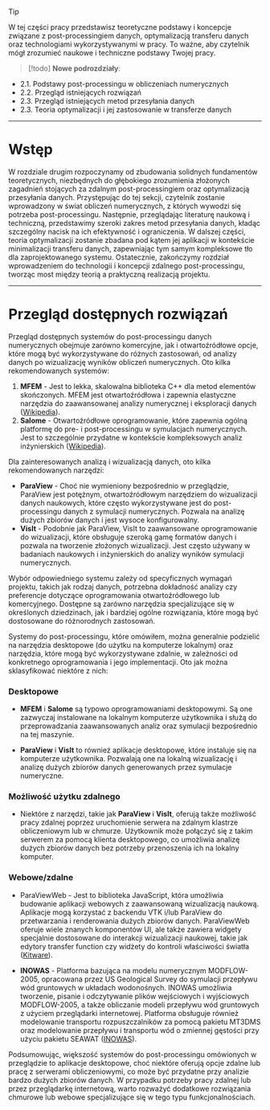 > [!tip] 
>  W tej części pracy przedstawisz teoretyczne podstawy i koncepcje związane z post-processingiem danych, optymalizacją transferu danych oraz technologiami wykorzystywanymi w pracy. To ważne, aby czytelnik mógł zrozumieć naukowe i techniczne podstawy Twojej pracy.

> [!todo] 
>  **Nowe podrozdziały**:

 - 2.1. Podstawy post-processingu w obliczeniach numerycznych
 - 2.2. Przegląd istniejących rozwiązań
 - 2.3. Przegląd istniejących metod przesyłania danych
 - 2.3. Teoria optymalizacji i jej zastosowanie w transferze danych
---
# Wstęp

W rozdziale drugim rozpoczynamy od zbudowania solidnych fundamentów teoretycznych, niezbędnych do głębokiego zrozumienia złożonych zagadnień stojących za zdalnym post-processingiem oraz optymalizacją przesyłania danych. Przystępując do tej sekcji, czytelnik zostanie wprowadzony w świat obliczeń numerycznych, z których wywodzi się potrzeba post-processingu. Następnie, przeglądając literaturę naukową i techniczną, przedstawimy szeroki zakres metod przesyłania danych, kładąc szczególny nacisk na ich efektywność i ograniczenia. W dalszej części, teoria optymalizacji zostanie zbadana pod kątem jej aplikacji w kontekście minimalizacji transferu danych, zapewniając tym samym kompleksowe tło dla zaprojektowanego systemu. Ostatecznie, zakończymy rozdział wprowadzeniem do technologii i koncepcji zdalnego post-processingu, tworząc most między teorią a praktyczną realizacją projektu.

---
# Przegląd dostępnych rozwiązań

Przegląd dostępnych systemów do post-processingu danych numerycznych obejmuje zarówno komercyjne, jak i otwartoźródłowe opcje, które mogą być wykorzystywane do różnych zastosowań, od analizy danych po wizualizację wyników obliczeń numerycznych. Oto kilka rekomendowanych systemów:
1. **MFEM** - Jest to lekka, skalowalna biblioteka C++ dla metod elementów skończonych. MFEM jest otwartoźródłowa i zapewnia elastyczne narzędzia do zaawansowanej analizy numerycznej i eksploracji danych​ ([Wikipedia](https://en.wikipedia.org/wiki/List_of_numerical-analysis_software))​.
2. **Salome** - Otwartoźródłowe oprogramowanie, które zapewnia ogólną platformę do pre- i post-processingu w symulacjach numerycznych. Jest to szczególnie przydatne w kontekście kompleksowych analiz inżynierskich​ ([Wikipedia](https://en.wikipedia.org/wiki/List_of_numerical-analysis_software))​.

Dla zainteresowanych analizą i wizualizacją danych, oto kilka rekomendowanych narzędzi:
- **ParaView** - Choć nie wymieniony bezpośrednio w przeglądzie, ParaView jest potężnym, otwartoźródłowym narzędziem do wizualizacji danych naukowych, które często wykorzystywane jest do post-processingu danych z symulacji numerycznych. Pozwala na analizę dużych zbiorów danych i jest wysoce konfigurowalny.
- **VisIt** - Podobnie jak ParaView, VisIt to zaawansowane oprogramowanie do wizualizacji, które obsługuje szeroką gamę formatów danych i pozwala na tworzenie złożonych wizualizacji. Jest często używany w badaniach naukowych i inżynierskich do analizy wyników symulacji numerycznych.

Wybór odpowiedniego systemu zależy od specyficznych wymagań projektu, takich jak rodzaj danych, potrzebna dokładność analizy czy preferencje dotyczące oprogramowania otwartoźródłowego lub komercyjnego. Dostępne są zarówno narzędzia specjalizujące się w określonych dziedzinach, jak i bardziej ogólne rozwiązania, które mogą być dostosowane do różnorodnych zastosowań.

Systemy do post-processingu, które omówiłem, można generalnie podzielić na narzędzia desktopowe (do użytku na komputerze lokalnym) oraz narzędzia, które mogą być wykorzystywane zdalnie, w zależności od konkretnego oprogramowania i jego implementacji. Oto jak można sklasyfikować niektóre z nich:

### Desktopowe

- **MFEM** i **Salome** są typowo oprogramowaniami desktopowymi. Są one zazwyczaj instalowane na lokalnym komputerze użytkownika i służą do przeprowadzania zaawansowanych analiz oraz symulacji bezpośrednio na tej maszynie.
    
- **ParaView** i **VisIt** to również aplikacje desktopowe, które instaluje się na komputerze użytkownika. Pozwalają one na lokalną wizualizację i analizę dużych zbiorów danych generowanych przez symulacje numeryczne.
    

### Możliwość użytku zdalnego

- Niektóre z narzędzi, takie jak **ParaView** i **VisIt**, oferują także możliwość pracy zdalnej poprzez uruchomienie serwera na zdalnym klastrze obliczeniowym lub w chmurze. Użytkownik może połączyć się z takim serwerem za pomocą klienta desktopowego, co umożliwia analizę dużych zbiorów danych bez potrzeby przenoszenia ich na lokalny komputer.

### Webowe/zdalne

-   ParaViewWeb - Jest to biblioteka JavaScript, która umożliwia budowanie aplikacji webowych z zaawansowaną wizualizacją naukową. Aplikacje mogą korzystać z backendu VTK i/lub ParaView do przetwarzania i renderowania dużych zbiorów danych. ParaViewWeb oferuje wiele znanych komponentów UI, ale także zawiera widgety specjalnie dostosowane do interakcji wizualizacji naukowej, takie jak edytory transfer function czy widżety do kontroli właściwości światła​ ([Kitware](https://kitware.github.io/paraviewweb/docs/index.html))​.
    
- **INOWAS** - Platforma bazująca na modelu numerycznym MODFLOW-2005, opracowana przez US Geological Survey do symulacji przepływu wód gruntowych w układach wodonośnych. INOWAS umożliwia tworzenie, pisanie i odczytywanie plików wejściowych i wyjściowych MODFLOW-2005, a także obliczanie modeli przepływu wód gruntowych z użyciem przeglądarki internetowej. Platforma obsługuje również modelowanie transportu rozpuszczalników za pomocą pakietu MT3DMS oraz modelowanie przepływu i transportu wód o zmiennej gęstości przy użyciu pakietu SEAWAT​ ([INOWAS](https://www.inowas.com/modflow/))​.

Podsumowując, większość systemów do post-processingu omówionych w przeglądzie to aplikacje desktopowe, choć niektóre oferują opcje zdalne lub pracę z serwerami obliczeniowymi, co może być przydatne przy analizie bardzo dużych zbiorów danych. W przypadku potrzeby pracy zdalnej lub przez przeglądarkę internetową, warto rozważyć dodatkowe rozwiązania chmurowe lub webowe specjalizujące się w tego typu funkcjonalnościach.